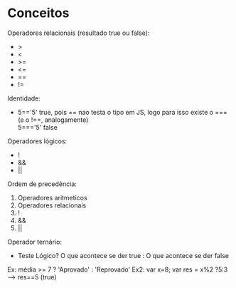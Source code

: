 # Conceitos
<p>Operadores relacionais (resultado true ou false):<ul>
<li>></li>
<li><</li>
<li>>=</li>
<li><=</li>
<li>==</li>
<li>!=</li>
</ul></p>

<p>Identidade:<ul>
<li>5=='5' true, pois == nao testa o tipo em JS, logo para isso existe o === (e o !==, analogamente) </br>
5==='5' false</li>
</ul></p>

<p>Operadores lógicos:
<ul>
<li>!</li>
<li>&&</li>
<li>||</li>
</ul></p>

<p>Ordem de precedência:<ol>
  <li>Operadores aritmeticos</li>
  <li>Operadores relacionais</li>
  <li>!</li>
  <li>&&</li>
  <li>||</li>
</ol></p>

<p>Operador ternário:
<ul>
  <li>Teste Lógico? O que acontece se der true : O que acontece se der false</li></ul>
  Ex: média >= 7 ? 'Aprovado' : 'Reprovado'
  Ex2: var x=8; var res = x%2 ?5:3  --> res==5 (true)
  </p>
